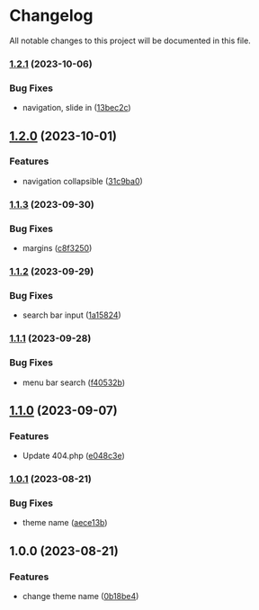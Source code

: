 # Changelog

All notable changes to this project will be documented in this file.

### [1.2.1](https://github.com/Warns/rd/compare/v1.2.0...v1.2.1) (2023-10-06)


### Bug Fixes

* navigation, slide in ([13bec2c](https://github.com/Warns/rd/commit/13bec2c042e246d7459e2eccb1d526c50775fda7))

## [1.2.0](https://github.com/Warns/rd/compare/v1.1.3...v1.2.0) (2023-10-01)


### Features

* navigation collapsible ([31c9ba0](https://github.com/Warns/rd/commit/31c9ba06ede9e13c0d5986cf58aaf515f1d3bdca))

### [1.1.3](https://github.com/Warns/rd/compare/v1.1.2...v1.1.3) (2023-09-30)


### Bug Fixes

* margins ([c8f3250](https://github.com/Warns/rd/commit/c8f3250e132704014f754a753746e3fd7ba7990f))

### [1.1.2](https://github.com/Warns/rd/compare/v1.1.1...v1.1.2) (2023-09-29)


### Bug Fixes

* search bar input ([1a15824](https://github.com/Warns/rd/commit/1a15824c635d965a771fb2d2e5b21f7e20f609a7))

### [1.1.1](https://github.com/Warns/rd/compare/v1.1.0...v1.1.1) (2023-09-28)


### Bug Fixes

* menu bar search ([f40532b](https://github.com/Warns/rd/commit/f40532b932baf20ca49f9ef0335aca2cadbba2b6))

## [1.1.0](https://github.com/Warns/rd/compare/v1.0.1...v1.1.0) (2023-09-07)


### Features

* Update 404.php ([e048c3e](https://github.com/Warns/rd/commit/e048c3e0a29141e162756b1038c48967f7b918be))

### [1.0.1](https://github.com/Warns/rd/compare/v1.0.0...v1.0.1) (2023-08-21)


### Bug Fixes

* theme name ([aece13b](https://github.com/Warns/rd/commit/aece13bcf62208134b14533a6b03983aa0e933ca))

## 1.0.0 (2023-08-21)


### Features

* change theme name ([0b18be4](https://github.com/Warns/rd/commit/0b18be4296a5dd4f8ff667f163d709531f8c9458))
